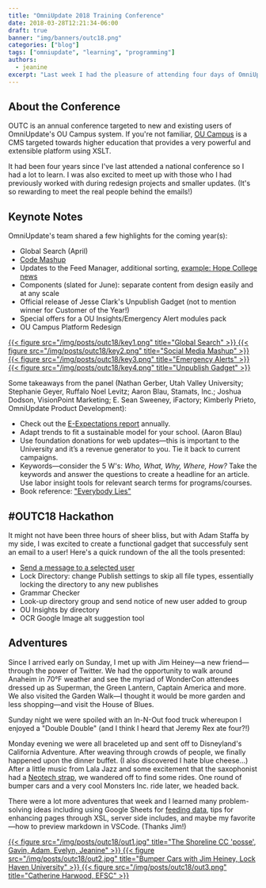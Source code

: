 ```yaml
---
title: "OmniUpdate 2018 Training Conference"
date: 2018-03-28T12:21:34-06:00
draft: true
banner: "img/banners/outc18.png"
categories: ["blog"]
tags: ["omniupdate", "learning", "programming"]
authors:
  - jeanine
excerpt: "Last week I had the pleasure of attending four days of OmniUpdate's annual Training Conference (OUTC)! I'd like to share a special thank you to Shoreline Community College for helping pave my way to #OUTC18. Although it's not a comprehensive overview, here are some of my favorite bits from the week."
---
```




## About the Conference

OUTC is an annual conference targeted to new and existing users of OmniUpdate's OU Campus system. If you're not familiar, [OU Campus](https://omniupdate.com/products/index.html) is a CMS targeted towards higher education that provides a very powerful and extensible platform using XSLT. 

It had been four years since I've last attended a national conference so I had a lot to learn. I was also excited to meet up with those who I had previously worked with during redesign projects and smaller updates. (It's so rewarding to meet the real people behind the emails!)

## Keynote Notes

OmniUpdate's team shared a few highlights for the coming year(s):

- Global Search (April)
- [Code Mashup](https://github.com/omniupdate/example-code-mashup)
- Updates to the Feed Manager, additional sorting, [example: Hope College news](https://hope.edu/news/?type=news-detail)
- Components (slated for June): separate content from design easily and at any scale
- Official release of Jesse Clark's Unpublish Gadget (not to mention winner for Customer of the Year!)
- Special offers for a OU Insights/Emergency Alert modules pack
- OU Campus Platform Redesign


<div class="figstack">
<a data-fancybox="gallery2" href="/img/posts/outc18/key1.png">
  {{< figure src="/img/posts/outc18/key1.png" title="Global Search" >}}
</a>
<a data-fancybox="gallery2" href="/img/posts/outc18/key2.png">
  {{< figure src="/img/posts/outc18/key2.png" title="Social Media Mashup" >}}
</a>
<a data-fancybox="gallery2" href="/img/posts/outc18/key3.png">
  {{< figure src="/img/posts/outc18/key3.png" title="Emergency Alerts" >}}
</a>
<a data-fancybox="gallery2" href="/img/posts/outc18/key4.png">
  {{< figure src="/img/posts/outc18/key4.png" title="Unpublish Gadget" >}}
</a>
</div>

Some takeaways from the panel (Nathan Gerber, Utah Valley University; Stephanie Geyer, Ruffalo Noel Levitz; Aaron Blau, Stamats, Inc.; Joshua Dodson, VisionPoint Marketing; E. Sean Sweeney, iFactory; Kimberly Prieto, OmniUpdate Product Development):

- Check out the [E-Expectations report](https://www.ruffalonl.com/papers-research-higher-education-fundraising/recruitment-marketing-and-financial-aid/e-expectations-research-reports) annually.
- Adapt trends to fit a sustainable model for your school. (Aaron Blau)
- Use foundation donations for web updates&mdash;this is important to the University and it’s a revenue generator to you. Tie it back to current campaigns.
- Keywords&mdash;consider the 5 W's: _Who, What, Why, Where, How?_ Take the keywords and answer the questions to create a headline for an article. Use labor insight tools for relevant search terms for programs/courses.
- Book reference: ["Everybody Lies"](https://www.goodreads.com/book/show/28512671-everybody-lies)

## #OUTC18 Hackathon

It might not have been three hours of sheer bliss, but with Adam Staffa by my side, I was excited to create a functional gadget that successfuly sent an email to a user! Here's a quick rundown of the all the tools presented:

- [Send a message to a selected user](https://github.com/virtual/oucampus-gadget-send-message)
- Lock Directory: change Publish settings to skip all file types, essentially locking the directory to any new publishes
- Grammar Checker
- Look-up directory group and send notice of new user added to group
- OU Insights by directory
- OCR Google Image alt suggestion tool

## Adventures

Since I arrived early on Sunday, I met up with Jim Heiney&mdash;a new friend&mdash;through the power of Twitter. We had the opportunity to walk around Anaheim in 70&deg;F weather and see the myriad of WonderCon attendees dressed up as Superman, the Green Lantern, Captain America and more. We also visited the Garden Walk&mdash;I thought it would be more garden and less shopping&mdash;and visit the House of Blues. 

Sunday night we were spoiled with an In-N-Out food truck whereupon I enjoyed a "Double Double" (and I think I heard that Jeremy Rex ate four?!) 

Monday evening we were all braceleted up and sent off to Disneyland's California Adventure. After weaving through crowds of people, we finally happened upon the dinner buffet. (I also discovered I hate blue cheese&hellip;) After a little music from Lala Jazz and some excitement that the saxophonist had a [Neotech strap](http://www.neotechstraps.com/), we wandered off to find some rides. One round of bumper cars and a very cool Monsters Inc. ride later, we headed back. 

There were a lot more adventures that week and I learned many problem-solving ideas including using Google Sheets for [feeding data](http://aims.oudemo.com/calendar/sheet.php), tips for enhancing pages through XSL, server side includes, and maybe my favorite&mdash;how to preview markdown in VSCode. (Thanks Jim!)


<div class="figstack">
<a data-fancybox="gallery2" href="/img/posts/outc18/out1.jpg">
  {{< figure src="/img/posts/outc18/out1.jpg" title="The Shoreline CC 'posse', Gavin, Adam, Evelyn, Jeanine" >}}
</a>
<a data-fancybox="gallery2" href="/img/posts/outc18/out2.jpg">
  {{< figure src="/img/posts/outc18/out2.jpg" title="Bumper Cars with Jim Heiney, Lock Haven University" >}}
</a> 
<a data-fancybox="gallery2" href="/img/posts/outc18/out3.png">
  {{< figure src="/img/posts/outc18/out3.png" title="Catherine Harwood, EFSC" >}}
</a> 
</div>
